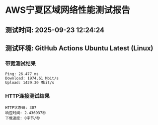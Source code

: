# AWS宁夏区域网络性能测试报告
## 测试时间: 2025-09-23 12:24:24
## 测试环境: GitHub Actions Ubuntu Latest (Linux)

### 带宽测试结果
```
Ping: 26.477 ms
Download: 1974.61 Mbit/s
Upload: 1429.30 Mbit/s
```

### HTTP连接测试结果
```
HTTP状态码: 307
响应时间: 2.436937秒
下载速度: 0字节/秒
```

